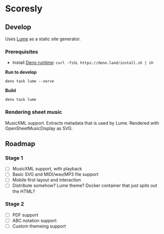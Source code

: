 # Scoresly

## Develop
Uses [Lume](https://lume.land/) as a static site generator.

### Prerequisites
- Install [Deno runtime](https://deno.com/): `curl -fsSL https://deno.land/install.sh | sh`

**Run to develop**

```
deno task lume --serve
```

**Build**

```
deno task lume
```

### Rendering sheet music

MusicXML support. Extracts metadata that is used by Lume. Rendered with OpenSheetMusicDisplay as SVG.

## Roadmap

### Stage 1

- [ ] MusicXML support, with playback
- [ ] Basic SVG and MIDI/wav/MP3 file support
- [ ] Mobile first layout and interaction
- [ ] Distribute somehow? Lume theme? Docker container that just spits out the HTML?

### Stage 2

- [ ] PDF support
- [ ] ABC notation support
- [ ] Custom themeing support
